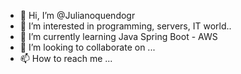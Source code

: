 - 👋 Hi, I’m @Julianoquendogr
- 👀 I’m interested in programming, servers, IT world..
- 🌱 I’m currently learning Java Spring Boot - AWS
- 💞️ I’m looking to collaborate on ...
- 📫 How to reach me ...

<!---
Julianoquendogr/Julianoquendogr is a ✨ special ✨ repository because its `README.md` (this file) appears on your GitHub profile.
You can click the Preview link to take a look at your changes.
--->
